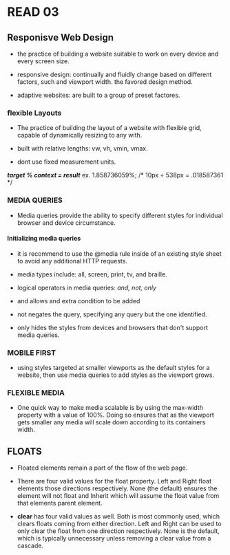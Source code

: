 # READ 03

## Responisve Web Design

- the practice of building a website suitable to work on every device and every screen size.

- responsive design: continually and fluidly change based on different factors, such and viewport width. the favored design method.

- adaptive websites: are built to a group of preset factores. 

### flexible Layouts

- The practice of building the layout of a website with flexible grid, capable of dynamically resizing to any with.

- built with relative lengths: vw, vh, vmin, vmax.

- dont use fixed measurement units.

***target % context = result***
ex. 1.858736059%; /*  10px ÷ 538px = .018587361 */

### MEDIA QUERIES

- Media queries provide the ability to specify different styles for individual browser and device circumstance.

#### Initializing media queries

- it is recommend to use the @media rule inside of an existing style sheet to avoid any additional HTTP requests.

- media types include: all, screen, print, tv, and braille.

- logical operators in media queries: *and, not, only*

- and allows and extra condition to be added

- not negates the query, specifying any query but the one identified.

- only hides the styles from devices and browsers that don't support media queries. 

### MOBILE FIRST

- using styles targeted at smaller viewports as the default styles for a website, then use media queries to add styles as the viewport grows.

### FLEXIBLE MEDIA

- One quick way to make media scalable is by using the max-width property with a value of 100%. Doing so ensures that as the viewport gets smaller any media will scale down according to its containers width.


## FLOATS

- Floated elements remain a part of the flow of the web page. 

- There are four valid values for the float property. Left and Right float elements those directions respectively. None (the default) ensures the element will not float and Inherit which will assume the float value from that elements parent element.

- **clear** has four valid values as well. Both is most commonly used, which clears floats coming from either direction. Left and Right can be used to only clear the float from one direction respectively. None is the default, which is typically unnecessary unless removing a clear value from a cascade.
